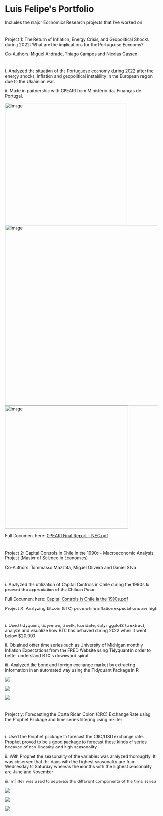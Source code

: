 # Luis Felipe's Portfolio
Includes the major Economics Research projects that I've worked on 

#
Project 1: The Return of Inflation, Energy Crisis, and Geopolitical Shocks during 2022: What are the implications for the Portuguese Economy?

Co-Authors: Miguel Andrade, Thiago Campos and Nicolas Gassen. 
#
i. Analyzed the situation of the Portuguese economy during 2022 after the energy shocks, inflation and geopolitical instability in the European region due to the Ukrainian war. 

ii. Made in partnership with GPEARI from Ministério das Finanças de Portugal. 

<img width="402" alt="image" src="https://user-images.githubusercontent.com/109878424/219974482-e3da4958-3d4c-487a-ab6e-e69eccbbf4cd.png">

<img width="595" alt="image" src="https://user-images.githubusercontent.com/109878424/219974506-7ae1c3ea-ce47-4c04-a8be-c5e35329c822.png">

<img width="405" alt="image" src="https://user-images.githubusercontent.com/109878424/219974522-6b48d2f2-5f14-440e-9503-8a06c2a44c45.png">

Full Document here: [GPEARI Final Report - NEC.pdf](https://github.com/lufebose/R-Data-Science-Portfolio/files/10777945/GPEARI.Final.Report.-.NEC.pdf)


#

Project 2: Capital Controls in Chile in the 1990s - Macroeconomic Analysis Project (Master of Science in Economics)

Co-Authors: Tommasso Mazzota, Miguel Oliveira and Daniel Silva
#
i. Analyzed the utilization of Capital Controls in Chile during the 1990s to prevent the appreciation of the Chilean Peso. 

Full Document here: [Capital Controls in Chile in the 1990s.pdf](https://github.com/lufebose/R-Data-Science-Portfolio/files/10777947/Capital.Controls.in.Chile.in.the.1990s.pdf)



Project X: Analyzing Bitcoin (BTC) price while inflation expectations are high
# 
i. Used tidyquant, tidyverse, timetk, lubridate, dplyr ggplot2 to extract, analyze and visualize how BTC has behaved during 2022 when it went below $20,000 

ii. Obtained other time series such as University of Michigan monthly Inflation Expectations from the FRED Website using Tidyquant in order to better understand BTC's downward spiral

iii. Analyzed the bond and foreign exchange market by extracting information in an automated way using the Tidyquant Package in R

![](https://github.com/lufebose/R-Data-Science-Portfolio/blob/fc494e85d7ebfeb2f161d94a9dcdcd467eea1696/images/btc_price.png)

![](https://github.com/lufebose/R-Data-Science-Portfolio/blob/82a8322c8d0a54b570c6162aa533cdb90ab65caa/images/infl_exp.png)

![](https://github.com/lufebose/R-Data-Science-Portfolio/blob/6a924f085f391ce8e9675cb8397ee9698b6f4958/images/dollar2022.png)

#

Project y: Forecasting the Costa Rican Colon (CRC) Exchange Rate using the Prophet Package and time series filtering using mFilter

#

i. Used the Prophet package to forecast the CRC/USD exchange rate. Prophet proved to be a good package to forecast these kinds of series because of non-linearity and high seasonality

ii. With Prophet the seasonality of the variables was analyzed thoroughly. It was observed that the days with the highest seasonality are from Wednesday to Saturday whereas the months with the highest seasonality are June and November

iii. mFilter was used to separate the different components of the time series

![](https://github.com/lufebose/R-Data-Science-Portfolio/blob/1271e8836859610534773781422ab338a2df18e9/images/forecasting365.png)

![](https://github.com/lufebose/R-Data-Science-Portfolio/blob/1271e8836859610534773781422ab338a2df18e9/images/trend-weekly-yearly.png)

![](https://github.com/lufebose/R-Data-Science-Portfolio/blob/37aa50361bbee666b699eac8f56148879d090101/images/Filtered%20data.png)

